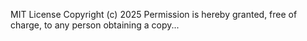 MIT License
Copyright (c) 2025
Permission is hereby granted, free of charge, to any person obtaining a copy...